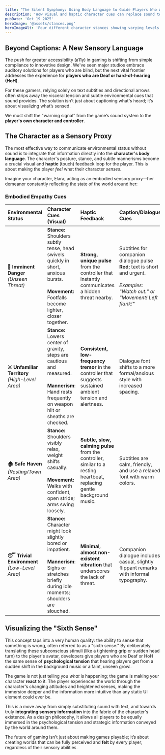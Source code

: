 ```yaml
---
title: "The Silent Symphony: Using Body Language to Guide Players Who Are Deaf or Hard-of-Hearing"
description: 'How visual and haptic character cues can replace sound to create true immersion.'
pubDate: 'Oct 19 2025'
heroImage: '@assets/stances.png'
heroImageAlt: 'Four different character stances showing varying levels of alertness: tense and ready for danger, cautious exploration, relaxed in safe areas, and bored in trivial environments'
---
```


## Beyond Captions: A New Sensory Language
The push for greater accessibility (a11y) in gaming is shifting from simple compliance to innovative design. We've seen major studios embrace auditory solutions for players who are blind, but the next vital frontier addresses the experience for **players who are Deaf or hard-of-hearing (HoH)**.

For these gamers, relying solely on text subtitles and directional arrows often strips away the visceral tension and subtle environmental cues that sound provides. The solution isn't just about captioning what's heard; it’s about visualizing what’s sensed.

We must shift the "warning signal" from the game’s sound system to the **player's own character and controller**.

## The Character as a Sensory Proxy

The most effective way to communicate environmental status without sound is to integrate that information directly into the **character's body language**. The character's posture, stance, and subtle mannerisms become a crucial visual and **haptic** (touch) feedback loop for the player. This is about making the player *feel* what their character *senses*.

Imagine your character, Elara, acting as an embodied sensory proxy—her demeanor constantly reflecting the state of the world around her:

### Embodied Empathy Cues

| Environmental Status | Character Cues (Visual) | Haptic Feedback | Caption/Dialogue Cues |
|:---------------------|:------------------------|:----------------|:----------------------|
| **🚨 Imminent Danger**<br/>*(Unseen Threat)* | **Stance:** Shoulders subtly tense, head swivels quickly in short, anxious bursts.<br/><br/>**Movement:** Footfalls become lighter, closer together. | **Strong, unique pulse** from the controller that instantly communicates a hidden threat nearby. | Subtitles for companion dialogue pulse **Red**; text is short and urgent.<br/><br/>*Examples: "Watch out." or "Movement! Left flank!"* |
| **⚔️ Unfamiliar Territory**<br/>*(High-Level Area)* | **Stance:** Lowers center of gravity, steps are cautious and measured.<br/><br/>**Mannerism:** Hand rests frequently on weapon hilt or sheaths are checked. | **Consistent, low-frequency tremor** in the controller that suggests sustained ambient tension and alertness. | Dialogue font shifts to a more formal/anxious style with increased spacing. |
| **🏠 Safe Haven**<br/>*(Resting/Town Area)* | **Stance:** Shoulders visibly relax, weight shifts casually.<br/><br/>**Movement:** Walks with confident, open stride; arms swing loosely. | **Subtle, slow, calming pulse** from the controller, similar to a resting heartbeat, replacing gentle background music. | Subtitles are calm, friendly, and use a relaxed font with warm colors. |
| **😴 Trivial Environment**<br/>*(Low-Level Area)* | **Stance:** Character might look slightly bored or impatient.<br/><br/>**Mannerism:** Sighs or stretches briefly during idle moments; shoulders are slouched. | **Minimal, almost non-existent vibration** that underscores the lack of threat. | Companion dialogue includes casual, slightly flippant remarks with informal typography. |

## Visualizing the "Sixth Sense"

This concept taps into a very human quality: the ability to sense that something is wrong, often referred to as a "sixth sense." By deliberately translating these subconscious stimuli (like a tightening grip or sudden head turn) to the player's avatar, developers give players who are Deaf or HoH the same sense of **psychological tension** that hearing players get from a sudden shift in the background music or a faint, unseen growl.

The game is not just telling you *what* is happening; the game is making your character **react** to it. The player experiences the world through the character's changing attitudes and heightened senses, making the immersion deeper and the information more intuitive than any static UI element could ever be.

This is a move away from simply substituting sound with text, and towards truly **integrating sensory information** into the fabric of the character's existence. As a design philosophy, it allows all players to be equally immersed in the psychological tension and strategic information conveyed by the world around them.

The future of gaming isn't just about making games playable; it’s about creating worlds that can be fully perceived and **felt** by every player, regardless of their sensory abilities.